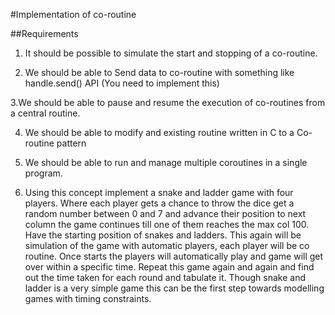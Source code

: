 #Implementation of co-routine

##Requirements

1. It should be possible to simulate the start and stopping of a co-routine.

2. We should be able to Send data to co-routine with something like handle.send() API (You need to implement this)

3.We should be able to pause and resume the execution of co-routines from a central routine.

4. We should be able to modify and existing routine written in C to a Co-routine pattern

5. We should be able to run and manage multiple coroutines in a single program.

6. Using this concept implement a snake and ladder game with four players. Where each player gets a chance to throw the dice get a random number between 0 and 7 and advance their position to next column the game continues till one of them reaches the max col 100. Have the starting position of snakes and ladders. This again will be simulation of the game with automatic players, each player will be co routine.  Once starts the players will automatically play and game will get over within a specific time. Repeat this game again and again and find out the time taken for each round and tabulate it. Though  snake  and  ladder  is  a very  simple  game  this can  be  the  first  step  towards  modelling  games with timing constraints. 
